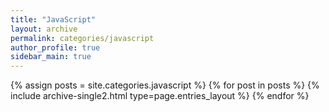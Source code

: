 ```yaml
---
title: "JavaScript"
layout: archive
permalink: categories/javascript
author_profile: true
sidebar_main: true
---
```



{% assign posts = site.categories.javascript %}
{% for post in posts %} {% include archive-single2.html type=page.entries_layout %} {% endfor %}
